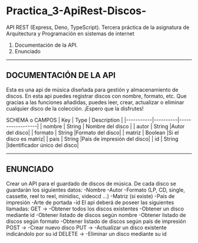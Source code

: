 # Practica_3-ApiRest-Discos-
API REST (Express, Deno, TypeScript).  Tercera práctica de la asignatura de Arquitectura y Programación en sistemas de internet

1. Documentación de la API.
2. Enunciado 
____________________________________________________________
DOCUMENTACIÓN DE LA API
------------------------------------------------------------
Esta es una api de música diseñada para gestión y almacenamiento de discos. En esta api puedes registrar discos con nombre, formato, 
etc. Que gracias a las funciones añadidas, puedes leer, crear, actualizar o eliminar cualquier disco de la colección.
¡Espero que la disfrutes!

SCHEMA o CAMPOS
|    Key    |    Type  |    Description   |
|-----------|----------|------------------|
|   nombre  |  String  | Nombre del disco |
|   autor   |  String  |Autor del disco|
|  formato  |  String  |Formato del disco|
|  matriz   |  Boolean |Si el disco es matriz|
|    pais   |  String  |Pais de impresión del disco|
|    id     |  String  |Identificador único del disco|
_____________________________________________________________
ENUNCIADO
-------------------------------------------------------------
Crear un API para el guardado de discos de música. 
De cada disco se guardarán los siguientes datos:
   -Nombre
   -Autor
   -Formato (LP, CD, single, cassette, reel to reel, minidisc, videocd ...)
   -Matriz (si existe)
   -País de impresión
   -Arte de portada
   -id
El api deberá de poseer las siguientes llamadas:
GET ->
  -Obtener todos los discos existentes
  -Obtener un disco mediante id
  -Obtener listado de discos según nombre
  -Obtener listado de discos según formato
  -Obtener listado de discos según país de impresión
POST ->
  -Crear nuevo disco
PUT ->
  -Actualizar un disco existente indicándolo por su id
DELETE ->
  -Eliminar un disco mediante su id


      








